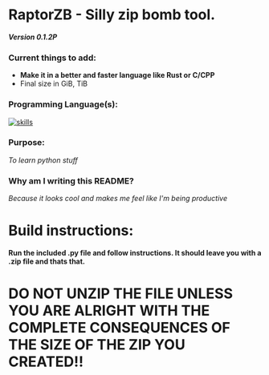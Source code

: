 # RaptorZB - Silly zip bomb tool.
***Version 0.1.2P***

### Current things to add:

* **Make it in a better and faster language like Rust or C/CPP**
* Final size in GiB, TiB

### Programming Language(s):

[![skills](https://skillicons.dev/icons?i=python)](https://skillicons.dev)

### Purpose: 

*To learn python stuff*

### Why am I writing this README?

*Because it looks cool and makes me feel like I'm being productive*

# Build instructions:

**Run the included .py file and follow instructions. It should leave you with a <insert name you gave>.zip file and thats that.**

# DO NOT UNZIP THE FILE UNLESS YOU ARE ALRIGHT WITH THE COMPLETE CONSEQUENCES OF THE SIZE OF THE ZIP YOU CREATED!!


